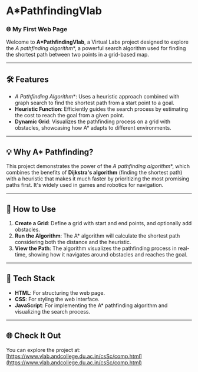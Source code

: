 # A*PathfindingVlab

### 🌐 My First Web Page

Welcome to **A*PathfindingVlab**, a Virtual Labs project designed to explore the **A* pathfinding algorithm**, a powerful search algorithm used for finding the shortest path between two points in a grid-based map.

---

## 🛠 Features

- **A* Pathfinding Algorithm**: Uses a heuristic approach combined with graph search to find the shortest path from a start point to a goal.
- **Heuristic Function**: Efficiently guides the search process by estimating the cost to reach the goal from a given point.
- **Dynamic Grid**: Visualizes the pathfinding process on a grid with obstacles, showcasing how A* adapts to different environments.

---

## 💡 Why A* Pathfinding?

This project demonstrates the power of the **A* pathfinding algorithm**, which combines the benefits of **Dijkstra's algorithm** (finding the shortest path) with a heuristic that makes it much faster by prioritizing the most promising paths first. It's widely used in games and robotics for navigation.

---

## 🚀 How to Use

1. **Create a Grid**: Define a grid with start and end points, and optionally add obstacles.
2. **Run the Algorithm**: The A* algorithm will calculate the shortest path considering both the distance and the heuristic.
3. **View the Path**: The algorithm visualizes the pathfinding process in real-time, showing how it navigates around obstacles and reaches the goal.

---

## 📂 Tech Stack

- **HTML**: For structuring the web page.
- **CSS**: For styling the web interface.
- **JavaScript**: For implementing the A* pathfinding algorithm and visualizing the search process.

---

## 🌐 Check It Out

You can explore the project at: [https://www.vlab.andcollege.du.ac.in/csSc/comp.html](https://www.vlab.andcollege.du.ac.in/csSc/comp.html)

